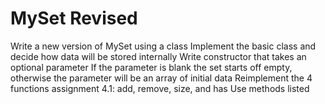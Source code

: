 # MySet Revised
Write a new version of MySet using a class
Implement the basic class and decide how data will be stored internally
Write constructor that takes an optional parameter
If the parameter is blank the set starts off empty, otherwise the parameter
will be an array of initial data
Reimplement the 4 functions assignment 4.1: add, remove, size, and has
Use methods listed
